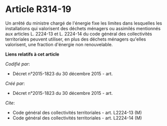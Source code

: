 # Article R314-19

Un arrêté du ministre chargé de l'énergie fixe les limites dans lesquelles les installations qui valorisent des déchets
ménagers ou assimilés mentionnés aux articles L. 2224-13 et L. 2224-14 du code général des collectivités territoriales
peuvent utiliser, en plus des déchets ménagers qu'elles valorisent, une fraction d'énergie non renouvelable.

**Liens relatifs à cet article**

_Codifié par_:

  - Décret n°2015-1823 du 30 décembre 2015 - art.

_Créé par_:

  - Décret n°2015-1823 du 30 décembre 2015 - art.

_Cite_:

  - Code général des collectivités territoriales - art. L2224-13 (M)
  - Code général des collectivités territoriales - art. L2224-14 (M)
